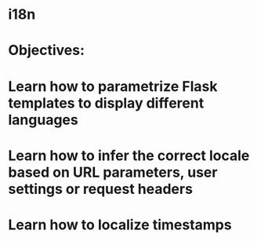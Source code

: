 # i18n
# Objectives:
#	Learn how to parametrize Flask templates to display different languages
#	Learn how to infer the correct locale based on URL parameters, user settings or request headers
#	Learn how to localize timestamps
